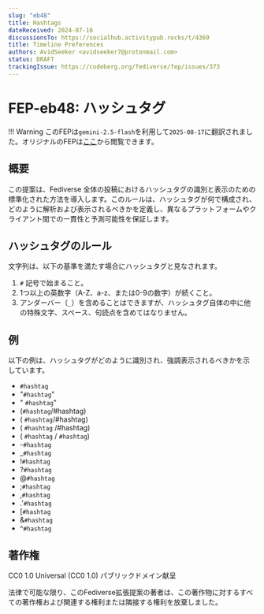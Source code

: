 ```yaml
---
slug: "eb48"
title: Hashtags
dateReceived: 2024-07-16
discussionsTo: https://socialhub.activitypub.rocks/t/4369
title: Timeline Preferences
authors: AvidSeeker <avidseeker7@protonmail.com>
status: DRAFT
trackingIssue: https://codeberg.org/fediverse/fep/issues/373
---
```


# FEP-eb48: ハッシュタグ

!!! Warning
    このFEPは`gemini-2.5-flash`を利用して`2025-08-17`に翻訳されました。オリジナルのFEPは[ここ](https://codeberg.org/fediverse/fep/src/branch/main/fep/eb48/fep-eb48.md)から閲覧できます。

## 概要

この提案は、Fediverse 全体の投稿におけるハッシュタグの識別と表示のための標準化された方法を導入します。このルールは、ハッシュタグが何で構成され、どのように解析および表示されるべきかを定義し、異なるプラットフォームやクライアント間での一貫性と予測可能性を保証します。

## ハッシュタグのルール

文字列は、以下の基準を満たす場合にハッシュタグと見なされます。

1.  `#` 記号で始まること。
2.  1つ以上の英数字（A-Z、a-z、または0-9の数字）が続くこと。
3.  アンダーバー（`_`）を含めることはできますが、ハッシュタグ自体の中に他の特殊文字、スペース、句読点を含めてはなりません。

## 例

以下の例は、ハッシュタグがどのように識別され、強調表示されるべきかを示しています。

-   `#hashtag`
-   "`#hashtag`"
-   " `#hashtag`"
-   (`#hashtag`/#hashtag)
-   ( `#hashtag`/#hashtag)
-   ( `#hashtag` /#hashtag)
-   ( `#hashtag` / `#hashtag`)
-   -`#hashtag`
-   \_`#hashtag`
-   !`#hashtag`
-   ?`#hashtag`
-   @`#hashtag`
-   ;`#hashtag`
-   ,`#hashtag`
-   .'`#hashtag`
-   [`#hashtag`
-   &`#hashtag`
-   ^`#hashtag`

## 著作権

CC0 1.0 Universal (CC0 1.0) パブリックドメイン献呈

法律で可能な限り、このFediverse拡張提案の著者は、この著作物に対するすべての著作権および関連する権利または隣接する権利を放棄しました。